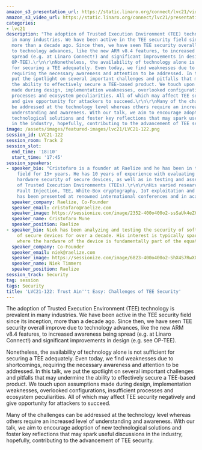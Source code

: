```yaml
---
amazon_s3_presentation_url: https://static.linaro.org/connect/lvc21/videos/lvc21-122.mp4
amazon_s3_video_url: https://static.linaro.org/connect/lvc21/presentations/lvc21-122.pdf
categories:
- lvc21
description: "The adoption of Trusted Execution Environment (TEE) technology is prevalent
  in many industries. We have been active in the TEE security field since its inception,
  more than a decade ago. Since then, we have seen TEE security overall improve due
  to technology advances, like the new ARM v8.4 features, to increased awareness being
  spread (e.g. at Linaro Connect!) and significant improvements in design (e.g. see
  OP-TEE).\r\n\r\nNonetheless, the availability of technology alone is not sufficient
  for securing a TEE adequately. Even today, we find weaknesses due to shortcomings,
  requiring the necessary awareness and attention to be addressed. In this talk, we
  put the spotlight on several important challenges and pitfalls that may undermine
  the ability to effectively secure a TEE-based product. We touch upon assumptions
  made during design, implementation weaknesses, overlooked configurations, insufficient
  processes and ecosystem peculiarities. All of which may affect TEE security negatively
  and give opportunity for attackers to succeed.\r\n\r\nMany of the challenges can
  be addressed at the technology level whereas others require an increased level of
  understanding and awareness. With our talk, we aim to encourage adoption of new
  technological solutions and foster key reflections that may spark useful discussions
  in the industry, hopefully, contributing to the advancement of TEE security."
image: /assets/images/featured-images/lvc21/LVC21-122.png
session_id: LVC21-122
session_room: Track 2
session_slot:
  end_time: '18:10'
  start_time: '17:45'
session_speakers:
- speaker_bio: "Cristofaro is a founder at Raelize and he has been in the security
    field for 15+ years. He has 10 years of experience with evaluating software and
    hardware security of secure devices, as well as in testing and assessing the security
    of Trusted Execution Environments (TEEs).\r\n\r\nHis varied research, covering
    Fault Injection, TEE, White-Box cryptography, IoT exploitation and Mobile Security,
    has been presented at renowned international conferences and in academic papers."
  speaker_company: Raelize, Co-Founder
  speaker_email: cristofaro@raelize.com
  speaker_image: https://sessionize.com/image/2352-400o400o2-ssSaUk4eZ6LZd44aPGPp4Z.jpg
  speaker_name: Cristofaro Mune
  speaker_position: Raelize
- speaker_bio: Niek has been analyzing and testing the security of software and hardware
    of secure devices for over a decade. His interest is typically sparked by technologies
    where the hardware of the device is fundamentally part of the equation.
  speaker_company: Co-Founder
  speaker_email: niek@raelize.com
  speaker_image: https://sessionize.com/image/6823-400o400o2-ShX4S7RwXQF5Nai3xXZkuW.jpeg
  speaker_name: Niek Timmers
  speaker_position: Raelize
session_track: Security
tag: session
tags: Security
title: 'LVC21-122: Trust Ain''t Easy: Challenges of TEE Security'
---
```


The adoption of Trusted Execution Environment (TEE) technology is prevalent in many industries. We have been active in the TEE security field since its inception, more than a decade ago. Since then, we have seen TEE security overall improve due to technology advances, like the new ARM v8.4 features, to increased awareness being spread (e.g. at Linaro Connect!) and significant improvements in design (e.g. see OP-TEE).

Nonetheless, the availability of technology alone is not sufficient for securing a TEE adequately. Even today, we find weaknesses due to shortcomings, requiring the necessary awareness and attention to be addressed. In this talk, we put the spotlight on several important challenges and pitfalls that may undermine the ability to effectively secure a TEE-based product. We touch upon assumptions made during design, implementation weaknesses, overlooked configurations, insufficient processes and ecosystem peculiarities. All of which may affect TEE security negatively and give opportunity for attackers to succeed.

Many of the challenges can be addressed at the technology level whereas others require an increased level of understanding and awareness. With our talk, we aim to encourage adoption of new technological solutions and foster key reflections that may spark useful discussions in the industry, hopefully, contributing to the advancement of TEE security.